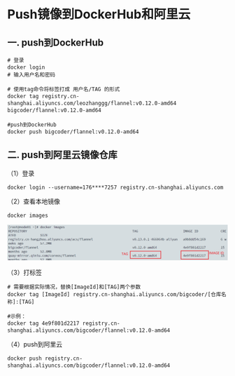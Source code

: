 # Push镜像到DockerHub和阿里云

## 一. push到DockerHub

```shell
# 登录
docker login
# 输入用户名和密码

# 使用tag命令将标签打成 用户名/TAG 的形式
docker tag registry.cn-shanghai.aliyuncs.com/leozhanggg/flannel:v0.12.0-amd64 bigcoder/flannel:v0.12.0-amd64

#push到DockerHub
docker push bigcoder/flannel:v0.12.0-amd64
```

## 二. push到阿里云镜像仓库

（1）登录

```shell
docker login --username=176****7257 registry.cn-shanghai.aliyuncs.com
```

（2）查看本地镜像

```shell
docker images
```

![](../images/56.png)

（3）打标签

```shell
# 需要根据实际情况，替换[ImageId]和[TAG]两个参数
docker tag [ImageId] registry.cn-shanghai.aliyuncs.com/bigcoder/[仓库名称]:[TAG]

#示例：
docker tag 4e9f801d2217 registry.cn-shanghai.aliyuncs.com/bigcoder/flannel:v0.12.0-amd64
```

（4）push到阿里云

```shell
docker push registry.cn-shanghai.aliyuncs.com/bigcoder/flannel:v0.12.0-amd64
```

